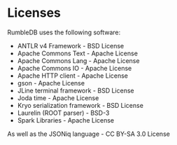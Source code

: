 # Licenses

RumbleDB uses the following software:

- ANTLR v4 Framework - BSD License
- Apache Commons Text - Apache License
- Apache Commons Lang - Apache License
- Apache Commons IO - Apache License
- Apache HTTP client - Apache License
- gson - Apache License
- JLine terminal framework - BSD License
- Joda time - Apache License
- Kryo serialization framework - BSD License
- Laurelin (ROOT parser) - BSD-3
- Spark Libraries - Apache License

As well as the JSONiq language - CC BY-SA 3.0 License
